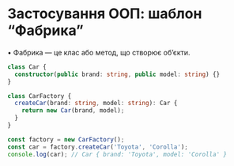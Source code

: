 # **Застосування ООП: шаблон “Фабрика”**

•	Фабрика — це клас або метод, що створює об’єкти.

```ts
class Car {
  constructor(public brand: string, public model: string) {}
}

class CarFactory {
  createCar(brand: string, model: string): Car {
    return new Car(brand, model);
  }
}

const factory = new CarFactory();
const car = factory.createCar('Toyota', 'Corolla');
console.log(car); // Car { brand: 'Toyota', model: 'Corolla' }
```